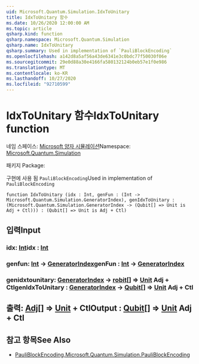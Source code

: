 ```yaml
---
uid: Microsoft.Quantum.Simulation.IdxToUnitary
title: IdxToUnitary 함수
ms.date: 10/26/2020 12:00:00 AM
ms.topic: article
qsharp.kind: function
qsharp.namespace: Microsoft.Quantum.Simulation
qsharp.name: IdxToUnitary
qsharp.summary: Used in implementation of `PauliBlockEncoding`
ms.openlocfilehash: a142d8a5af56a43de6341e3c0bdc77f50030f06e
ms.sourcegitcommit: 29e0d88a30e4166fa580132124b0eb57e1f0e986
ms.translationtype: MT
ms.contentlocale: ko-KR
ms.lasthandoff: 10/27/2020
ms.locfileid: "92710599"
---
```

# <a name="idxtounitary-function"></a><span data-ttu-id="e454b-102">IdxToUnitary 함수</span><span class="sxs-lookup"><span data-stu-id="e454b-102">IdxToUnitary function</span></span>

<span data-ttu-id="e454b-103">네임 스페이스: [Microsoft 양자 시뮬레이션](xref:Microsoft.Quantum.Simulation)</span><span class="sxs-lookup"><span data-stu-id="e454b-103">Namespace: [Microsoft.Quantum.Simulation](xref:Microsoft.Quantum.Simulation)</span></span>

<span data-ttu-id="e454b-104">패키지 [](https://nuget.org/packages/)</span><span class="sxs-lookup"><span data-stu-id="e454b-104">Package: [](https://nuget.org/packages/)</span></span>


<span data-ttu-id="e454b-105">구현에 사용 됨 `PauliBlockEncoding`</span><span class="sxs-lookup"><span data-stu-id="e454b-105">Used in implementation of `PauliBlockEncoding`</span></span>

```qsharp
function IdxToUnitary (idx : Int, genFun : (Int -> Microsoft.Quantum.Simulation.GeneratorIndex), genIdxToUnitary : (Microsoft.Quantum.Simulation.GeneratorIndex -> (Qubit[] => Unit is Adj + Ctl))) : (Qubit[] => Unit is Adj + Ctl)
```


## <a name="input"></a><span data-ttu-id="e454b-106">입력</span><span class="sxs-lookup"><span data-stu-id="e454b-106">Input</span></span>

### <a name="idx--int"></a><span data-ttu-id="e454b-107">idx: [Int](xref:microsoft.quantum.lang-ref.int)</span><span class="sxs-lookup"><span data-stu-id="e454b-107">idx : [Int](xref:microsoft.quantum.lang-ref.int)</span></span>




### <a name="genfun--int---generatorindex"></a><span data-ttu-id="e454b-108">genfun: [Int](xref:microsoft.quantum.lang-ref.int) -> [GeneratorIndex](xref:Microsoft.Quantum.Simulation.GeneratorIndex)</span><span class="sxs-lookup"><span data-stu-id="e454b-108">genFun : [Int](xref:microsoft.quantum.lang-ref.int) -> [GeneratorIndex](xref:Microsoft.Quantum.Simulation.GeneratorIndex)</span></span>




### <a name="genidxtounitary--generatorindex---qubit--unit-adj--ctl"></a><span data-ttu-id="e454b-109">genidxtounitary: [GeneratorIndex](xref:Microsoft.Quantum.Simulation.GeneratorIndex) -> [robit](xref:microsoft.quantum.lang-ref.qubit)[] => [Unit](xref:microsoft.quantum.lang-ref.unit) Adj + Ctl</span><span class="sxs-lookup"><span data-stu-id="e454b-109">genIdxToUnitary : [GeneratorIndex](xref:Microsoft.Quantum.Simulation.GeneratorIndex) -> [Qubit](xref:microsoft.quantum.lang-ref.qubit)[] => [Unit](xref:microsoft.quantum.lang-ref.unit) Adj + Ctl</span></span>





## <a name="output--qubit--unit-adj--ctl"></a><span data-ttu-id="e454b-110">출력: [Adj](xref:microsoft.quantum.lang-ref.qubit)[] => [Unit](xref:microsoft.quantum.lang-ref.unit) + Ctl</span><span class="sxs-lookup"><span data-stu-id="e454b-110">Output : [Qubit](xref:microsoft.quantum.lang-ref.qubit)[] => [Unit](xref:microsoft.quantum.lang-ref.unit) Adj + Ctl</span></span>



## <a name="see-also"></a><span data-ttu-id="e454b-111">참고 항목</span><span class="sxs-lookup"><span data-stu-id="e454b-111">See Also</span></span>

- [<span data-ttu-id="e454b-112">PauliBlockEncoding.</span><span class="sxs-lookup"><span data-stu-id="e454b-112">Microsoft.Quantum.Simulation.PauliBlockEncoding</span></span>](xref:Microsoft.Quantum.Simulation.PauliBlockEncoding)
